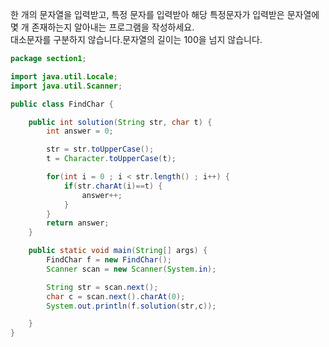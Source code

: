 한 개의 문자열을 입력받고, 특정 문자를 입력받아 해당 특정문자가 입력받은 문자열에 몇 개 존재하는지 알아내는 프로그램을 작성하세요.      
대소문자를 구분하지 않습니다.문자열의 길이는 100을 넘지 않습니다.

```java
package section1;

import java.util.Locale;
import java.util.Scanner;

public class FindChar {

    public int solution(String str, char t) {
        int answer = 0;

        str = str.toUpperCase();
        t = Character.toUpperCase(t);

        for(int i = 0 ; i < str.length() ; i++) {
            if(str.charAt(i)==t) {
                answer++;
            }
        }
        return answer;
    }

    public static void main(String[] args) {
        FindChar f = new FindChar();
        Scanner scan = new Scanner(System.in);

        String str = scan.next();
        char c = scan.next().charAt(0);
        System.out.println(f.solution(str,c));

    }
}
```
